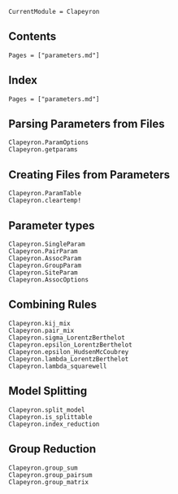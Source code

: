 ```@meta
CurrentModule = Clapeyron
```

## Contents

```@contents
Pages = ["parameters.md"]
```

## Index

```@index
Pages = ["parameters.md"]
```

## Parsing Parameters from Files
```@docs
Clapeyron.ParamOptions
Clapeyron.getparams
```

## Creating Files from Parameters
```@docs
Clapeyron.ParamTable
Clapeyron.cleartemp!
```

## Parameter types
```@docs
Clapeyron.SingleParam
Clapeyron.PairParam
Clapeyron.AssocParam
Clapeyron.GroupParam
Clapeyron.SiteParam
Clapeyron.AssocOptions
```

## Combining Rules
```
Clapeyron.kij_mix
Clapeyron.pair_mix
Clapeyron.sigma_LorentzBerthelot
Clapeyron.epsilon_LorentzBerthelot
Clapeyron.epsilon_HudsenMcCoubrey
Clapeyron.lambda_LorentzBerthelot
Clapeyron.lambda_squarewell
```

## Model Splitting
```@docs
Clapeyron.split_model
Clapeyron.is_splittable
Clapeyron.index_reduction
```

## Group Reduction
```@docs
Clapeyron.group_sum
Clapeyron.group_pairsum
Clapeyron.group_matrix
```

